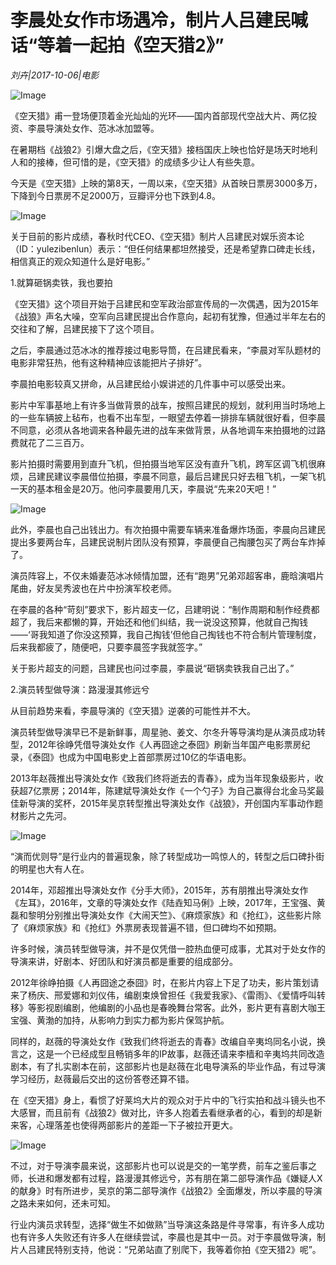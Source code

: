 # 李晨处女作市场遇冷，制片人吕建民喊话“等着一起拍《空天猎2》”

*刘卉|2017-10-06|电影*

![Image](http://p3.pstatp.com/large/3f240003d77039ecb433)

《空天猎》甫一登场便顶着金光灿灿的光环——国内首部现代空战大片、两亿投资、李晨导演处女作、范冰冰加盟等。

在暑期档《战狼2》引爆大盘之后，《空天猎》接档国庆上映也恰好是场天时地利人和的接棒，但可惜的是，《空天猎》的成绩多少让人有些失意。

今天是《空天猎》上映的第8天，一周以来，《空天猎》从首映日票房3000多万，下降到今日票房不足2000万，豆瓣评分也下跌到4.8。

![Image](http://p9.pstatp.com/large/3ed10003f72225069bd8)

关于目前的影片成绩，春秋时代CEO、《空天猎》制片人吕建民对娱乐资本论（ID：yulezibenlun）表示：“但任何结果都坦然接受，还是希望靠口碑走长线，相信真正的观众知道什么是好电影。”

1.就算砸锅卖铁，我也要拍

《空天猎》这个项目开始于吕建民和空军政治部宣传局的一次偶遇，因为2015年《战狼》声名大噪，空军向吕建民提出合作意向，起初有犹豫，但通过半年左右的交往和了解，吕建民接下了这个项目。

之后，李晨通过范冰冰的推荐接过电影导筒，在吕建民看来，“李晨对军队题材的电影非常狂热，他有这种精神应该能把片子排好”。

李晨拍电影较真又拼命，从吕建民给小娱讲述的几件事中可以感受出来。

影片中军事基地上有许多当做背景的战车，按照吕建民的规划，就利用当时场地上的一些车辆披上毡布，也看不出车型，一眼望去停着一排排车辆就很好看，但李晨不同意，必须从各地调来各种最先进的战车来做背景，从各地调车来拍摄地的过路费就花了二三百万。

影片拍摄时需要用到直升飞机，但拍摄当地军区没有直升飞机，跨军区调飞机很麻烦，吕建民建议李晨借位拍摄，李晨不同意，最后吕建民只好去租飞机，一架飞机一天的基本租金是20万。他问李晨要用几天，李晨说“先来20天吧！”

![Image](http://p3.pstatp.com/large/3f260001e08cbc6d52cc)

此外，李晨也自己出钱出力。有次拍摄中需要车辆来准备爆炸场面，李晨向吕建民提出多要两台车，吕建民说制片团队没有预算，李晨便自己掏腰包买了两台车炸掉了。

演员阵容上，不仅未婚妻范冰冰倾情加盟，还有“跑男”兄弟邓超客串，鹿晗演唱片尾曲，好友吴秀波也在片中扮演军校老师。

在李晨的各种“苛刻”要求下，影片超支一亿，吕建明说：“制作周期和制作经费都超了，我后来都懒的算，开始还和他们纠结，我一说没这预算，他就自己掏钱——‘哥我知道了你没这预算，我自己掏钱’但他自己掏钱也不符合制片管理制度，后来我都疲了，随便吧，只要李晨签字我就签字。”

关于影片超支的问题，吕建民也问过李晨，李晨说“砸锅卖铁我自己出了。”

2.演员转型做导演：路漫漫其修远兮

从目前趋势来看，李晨导演的《空天猎》逆袭的可能性并不大。

演员转型做导演早已不是新鲜事，周星驰、姜文、尔冬升等导演均是从演员成功转型，2012年徐峥凭借导演处女作《人再囧途之泰囧》刷新当年国产电影票房纪录，《泰囧》也成为中国电影史上首部票房过10亿的华语电影。

2013年赵薇推出导演处女作《致我们终将逝去的青春》，成为当年现象级影片，收获超7亿票房；2014年，陈建斌导演处女作《一个勺子》为自己赢得台北金马奖最佳新导演的奖杯，2015年吴京转型推出导演处女作《战狼》，开创国内军事动作题材影片之先河。

![Image](http://p3.pstatp.com/large/3ed10003f72129b3bb9e)

“演而优则导”是行业内的普遍现象，除了转型成功一鸣惊人的，转型之后口碑扑街的明星也大有人在。

2014年，邓超推出导演处女作《分手大师》，2015年，苏有朋推出导演处女作《左耳》，2016年，文章的导演处女作《陆垚知马俐》上映，2017年，王宝强、黄磊和黎明分别推出导演处女作《大闹天竺》、《麻烦家族》和《抢红》，这些影片除了《麻烦家族》和《抢红》外票房表现普遍不错，但口碑均不如预期。

许多时候，演员转型做导演，并不是仅凭借一腔热血便可成事，尤其对于处女作的导演来讲，好剧本、好团队和好演员都是重要的组成部分。

2012年徐峥拍摄《人再囧途之泰囧》时，在影片内容上下足了功夫，影片策划请来了杨庆、邢爱娜和刘仪伟，编剧束焕曾担任《我爱我家》、《雷雨》、《爱情呼叫转移》等影视剧编剧，他编剧的小品也是春晚舞台常客。此外，影片更有喜剧大咖王宝强、黄渤的加持，从影响力到实力都为影片保驾护航。

同样的，赵薇的导演处女作《致我们终将逝去的青春》改编自辛夷坞同名小说，换言之，这是一个已经成型且畅销多年的IP故事，赵薇还请来李樯和辛夷坞共同改造剧本，有了扎实剧本在前，这部影片也是赵薇在北电导演系的毕业作品，有过导演学习经历，赵薇最后交出的这份答卷还算不错。

在《空天猎》身上，看惯了好莱坞大片的观众对于片中的飞行实拍和战斗镜头也不大感冒，而且前有《战狼2》做对比，许多人抱着去看继承者的心，看到的却是新来客，心理落差也使得两部影片的差距一下子被拉开更大。

![Image](http://p1.pstatp.com/large/3ece000403937417759d)

不过，对于导演李晨来说，这部影片也可以说是交的一笔学费，前车之鉴后事之师，长进和爆发都有过程，路漫漫其修远兮，苏有朋在第二部导演作品《嫌疑人X的献身》时有所进步，吴京的第二部导演作《战狼2》全面爆发，所以李晨的导演之路未来如何，还未可知。

行业内演员求转型，选择“做生不如做熟”当导演这条路是件寻常事，有许多人成功也有许多人失败还有许多人在继续尝试，李晨也是其中一员。对于李晨做导演，制片人吕建民特别支持，他说：“兄弟站直了别爬下，我等着你拍《空天猎2》呢”。

